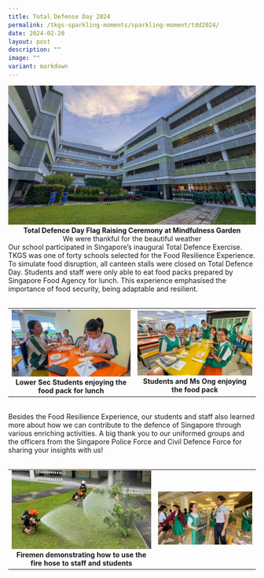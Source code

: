 ```yaml
---
title: Total Defense Day 2024
permalink: /tkgs-sparkling-moments/sparkling-moment/tdd2024/
date: 2024-02-20
layout: post
description: ""
image: ""
variant: markdown
---
```

<center><a href="/images/Sparkling_Moment/2024/TDD_cover_pic.jpg"><img src="/images/Sparkling_Moment/2024/TDD_cover_pic_big.jpg"></a>
	<b>Total Defence Day Flag Raising Ceremony at Mindfulness Garden</b><br>We were thankful for the beautiful weather</center>
Our school participated in Singapore’s inaugural Total Defence Exercise. TKGS was one of forty schools selected for the Food Resilience Experience. To simulate food disruption, all canteen stalls were closed on Total Defence Day. Students and staff were only able to eat food packs prepared by Singapore Food Agency for lunch. This experience emphasised the importance of food security, being adaptable and resilient.<br><br>
<table>
	<tbody>
	<tr>
		<td style="text-align: center;"><a href="/images/Sparkling_Moment/2024/TDD_lunch.jpg"><img src="/images/Sparkling_Moment/2024/TDD_lunch_sm.jpg"></a><b>Lower Sec Students enjoying the food pack for lunch</b></td>
		<td style="text-align: center;"><a href="/images/Sparkling_Moment/2024/TDD_teacher_student.jpg"><img src="/images/Sparkling_Moment/2024/TDD_teacher_student__sm.jpg"></a><b>Students and Ms Ong enjoying the food pack</b></td>
		</tr>
	</tbody>
	</table><br>
Besides the Food Resilience Experience, our students and staff also learned more about how we can contribute to the defence of Singapore through various enriching activities. A big thank you to our uniformed groups and the officers from the Singapore Police Force and Civil Defence Force for sharing your insights with us!<br><br>
<table>
	<tbody>
	<tr>
		<td style="text-align: center;"><a href="/images/Sparkling_Moment/2024/TDD_firemen.jpg"><img src="/images/Sparkling_Moment/2024/firemen_sm.jpg"></a><b>Firemen demonstrating how to use the fire hose to staff and students</b></td>
		<td style="text-align: center;"><a href="/images/Sparkling_Moment/2024/TDD_police.jpg"><img src="/images/Sparkling_Moment/2024/TDD_police_sm.jpg"></a></td>
		</tr>
	</tbody>
	</table>